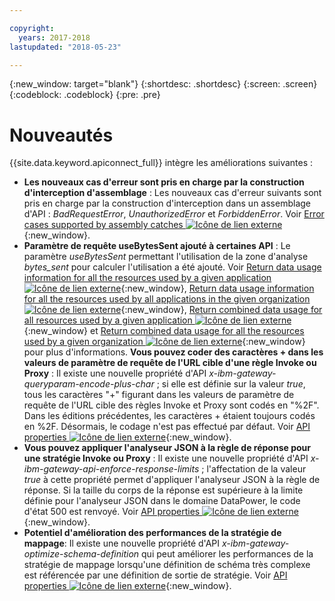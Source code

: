 ```yaml
---

copyright:
  years: 2017-2018
lastupdated: "2018-05-23"

---
```


{:new_window: target="blank"}
{:shortdesc: .shortdesc}
{:screen: .screen}
{:codeblock: .codeblock}
{:pre: .pre}

# Nouveautés

{{site.data.keyword.apiconnect_full}} intègre les améliorations suivantes :


- **Les nouveaux cas d'erreur sont pris en charge par la construction d'interception d'assemblage** : Les nouveaux cas d'erreur suivants sont pris en charge par la construction d'interception dans un assemblage d'API : *BadRequestError*, *UnauthorizedError* et *ForbiddenError*. Voir [Error cases supported by assembly catches ![Icône de lien externe](../../icons/launch-glyph.svg "Icône de lien externe")](https://www.ibm.com/support/knowledgecenter/en/SSFS6T/com.ibm.apic.toolkit.doc/ref_toolkit_catch_errors.html){:new_window}.
- **Paramètre de requête useBytesSent ajouté à certaines API** : Le paramètre *useBytesSent* permettant l'utilisation de la zone d'analyse *bytes_sent* pour calculer l'utilisation a été ajouté. Voir [Return data usage information for all the resources used by a given application ![Icône de lien externe](../../icons/launch-glyph.svg "Icône de lien externe")](https://www.ibm.com/support/knowledgecenter/en/SSFS6T/com.ibm.apic.apirest.doc/apirest_reference_topics/rest_op_portal_orgs__orgID__analytics_apps__appID__data-usageGET.html){:new_window}, [Return data usage information for all the resources used by all applications in the given organization ![Icône de lien externe](../../icons/launch-glyph.svg "Icône de lien externe")](https://www.ibm.com/support/knowledgecenter/en/SSFS6T/com.ibm.apic.apirest.doc/apirest_reference_topics/rest_op_portal_orgs__orgID__analytics_apps_data-usageGET.html){:new_window}, [Return combined data usage for all resources used by a given application ![Icône de lien externe](../../icons/launch-glyph.svg "Icône de lien externe")](https://www.ibm.com/support/knowledgecenter/en/SSFS6T/com.ibm.apic.apirest.doc/apirest_reference_topics/rest_op_portal_orgs__orgID__analytics_apps__appID__data-usage_allGET.html){:new_window} et [Return combined data usage for all the resources used by a given organization ![Icône de lien externe](../../icons/launch-glyph.svg "Icône de lien externe")](https://www.ibm.com/support/knowledgecenter/en/SSFS6T/com.ibm.apic.apirest.doc/apirest_reference_topics/rest_op_portal_orgs__orgID__analytics_data-usage_allGET.html){:new_window} pour plus d'informations.
**Vous pouvez coder des caractères + dans les valeurs de paramètre de requête de l'URL cible d'une règle Invoke ou Proxy** : Il existe une nouvelle propriété d'API *x-ibm-gateway-queryparam-encode-plus-char* ; si elle est définie sur la valeur *true*, tous les caractères "+" figurant dans les valeurs de paramètre de requête de l'URL cible des règles Invoke et Proxy sont codés en "%2F". Dans les éditions précédentes, les caractères + étaient toujours codés en %2F. Désormais, le codage n'est pas effectué par défaut. Voir [API properties ![Icône de lien externe](../../icons/launch-glyph.svg "Icône de lien externe")](https://www.ibm.com/support/knowledgecenter/en/SSFS6T/com.ibm.apic.toolkit.doc/configuration_props.html){:new_window}.
- **Vous pouvez appliquer l'analyseur JSON à la règle de réponse pour une stratégie Invoke ou Proxy** : Il existe une nouvelle propriété d'API *x-ibm-gateway-api-enforce-response-limits* ; l'affectation de la valeur *true* à cette propriété permet d'appliquer l'analyseur JSON à la règle de réponse. Si la taille du corps de la réponse est supérieure à la limite définie pour l'analyseur JSON dans le domaine DataPower, le code d'état 500 est renvoyé. Voir [API properties ![Icône de lien externe](../../icons/launch-glyph.svg "Icône de lien externe")](https://www.ibm.com/support/knowledgecenter/en/SSFS6T/com.ibm.apic.toolkit.doc/configuration_props.html){:new_window}.
- **Potentiel d'amélioration des performances de la stratégie de mappage**: Il existe une nouvelle propriété d'API *x-ibm-gateway-optimize-schema-definition* qui peut améliorer les performances de la stratégie de mappage lorsqu'une définition de schéma très complexe est référencée par une définition de sortie de stratégie. Voir [API properties ![Icône de lien externe](../../icons/launch-glyph.svg "Icône de lien externe")](https://www.ibm.com/support/knowledgecenter/en/SSFS6T/com.ibm.apic.toolkit.doc/configuration_props.html){:new_window}.
